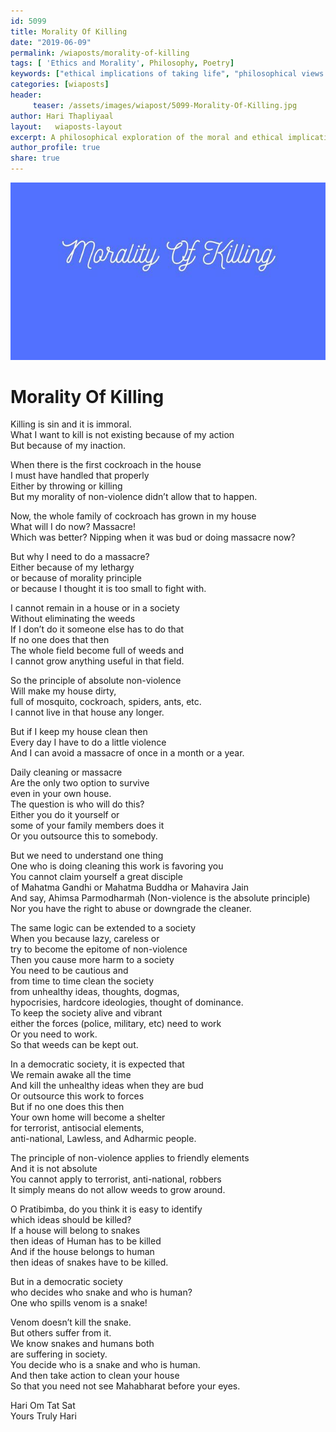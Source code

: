 ```yaml
--- 
id: 5099 
title: Morality Of Killing
date: "2019-06-09"
permalink: /wiaposts/morality-of-killing
tags: [ 'Ethics and Morality', Philosophy, Poetry]    
keywords: ["ethical implications of taking life", "philosophical views on morality", "poetry on life and death", "cultural perspectives on killing", "moral dilemmas in society"]  
categories: [wiaposts] 
header:
     teaser: /assets/images/wiapost/5099-Morality-Of-Killing.jpg
author: Hari Thapliyaal 
layout:   wiaposts-layout
excerpt: A philosophical exploration of the moral and ethical implications of taking life, through poetry and cultural perspectives.
author_profile: true 
share: true 
---
```


![Morality Of Killing](/assets/images/wiapost/5099-Morality-Of-Killing.jpg)     
   
# Morality Of Killing   
    
Killing is sin and it is immoral.     
What I want to kill is not existing because of my action     
But because of my inaction.    
    
When there is the first cockroach in the house     
I must have handled that properly     
Either by throwing or killing     
But my morality of non-violence didn’t allow that to happen.    
    
Now, the whole family of cockroach has grown in my house     
What will I do now? Massacre!     
Which was better? Nipping when it was bud or doing massacre now?    
    
But why I need to do a massacre?     
Either because of my lethargy     
or because of morality principle     
or because I thought it is too small to fight with.    
    
I cannot remain in a house or in a society     
Without eliminating the weeds     
If I don’t do it someone else has to do that     
If no one does that then     
The whole field become full of weeds and     
I cannot grow anything useful in that field.    
    
So the principle of absolute non-violence     
Will make my house dirty,     
full of mosquito, cockroach, spiders, ants, etc.     
I cannot live in that house any longer.    
    
But if I keep my house clean then     
Every day I have to do a little violence     
And I can avoid a massacre of once in a month or a year.    
    
Daily cleaning or massacre     
Are the only two option to survive     
even in your own house.     
The question is who will do this?     
Either you do it yourself or     
some of your family members does it     
Or you outsource this to somebody.    
    
But we need to understand one thing     
One who is doing cleaning this work is favoring you     
You cannot claim yourself a great disciple     
of Mahatma Gandhi or Mahatma Buddha or Mahavira Jain     
And say, Ahimsa Parmodharmah (Non-violence is the absolute principle)     
Nor you have the right to abuse or downgrade the cleaner.    
    
The same logic can be extended to a society     
When you because lazy, careless or     
try to become the epitome of non-violence     
Then you cause more harm to a society     
You need to be cautious and     
from time to time clean the society     
from unhealthy ideas, thoughts, dogmas,     
hypocrisies, hardcore ideologies, thought of dominance.     
To keep the society alive and vibrant     
either the forces (police, military, etc) need to work     
Or you need to work.     
So that weeds can be kept out.    
    
In a democratic society, it is expected that     
We remain awake all the time     
And kill the unhealthy ideas when they are bud     
Or outsource this work to forces     
But if no one does this then     
Your own home will become a shelter     
for terrorist, antisocial elements,     
anti-national, Lawless, and Adharmic people.    
    
The principle of non-violence applies to friendly elements     
And it is not absolute     
You cannot apply to terrorist, anti-national, robbers     
It simply means do not allow weeds to grow around.    
    
O Pratibimba, do you think it is easy to identify     
which ideas should be killed?     
If a house will belong to snakes     
then ideas of Human has to be killed     
And if the house belongs to human     
then ideas of snakes have to be killed.    
    
But in a democratic society     
who decides who snake and who is human?     
One who spills venom is a snake!    
    
Venom doesn’t kill the snake.     
But others suffer from it.     
We know snakes and humans both     
are suffering in society.     
You decide who is a snake and who is human.     
And then take action to clean your house     
So that you need not see Mahabharat before your eyes.    
    
Hari Om Tat Sat     
Yours Truly Hari    
